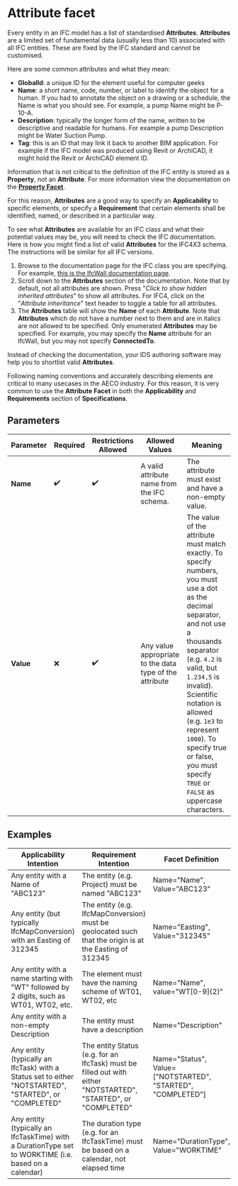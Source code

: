 # Attribute facet

Every entity in an IFC model has a list of standardised **Attributes**. **Attributes** are a limited set of fundamental data (usually less than 10) associated with all IFC entities. These are fixed by the IFC standard and cannot be customised.

Here are some common attributes and what they mean:

- **GlobalId**: a unique ID for the element useful for computer geeks
- **Name**: a short name, code, number, or label to identify the object for a human. If you had to annotate the object on a drawing or a schedule, the Name is what you should see. For example, a pump Name might be P-10-A.
- **Description**: typically the longer form of the name, written to be descriptive and readable for humans. For example a pump Description might be Water Suction Pump.
- **Tag**: this is an ID that may link it back to another BIM application. For example if the IFC model was produced using Revit or ArchiCAD, it might hold the Revit or ArchiCAD element ID.

Information that is not critical to the definition of the IFC entity is stored as a **Property**, not an **Attribute**. For more information view the documentation on the [**Property Facet**](property-facet.md).

For this reason, **Attributes** are a good way to specify an **Applicability** to specific elements, or specify a **Requirement** that certain elements shall be identified, named, or described in a particular way.

To see what **Attributes** are available for an IFC class and what their potential values may be, you will need to check the IFC documentation. Here is how you might find a list of valid **Attributes** for the IFC4X3 schema. The instructions will be similar for all IFC versions.

 1. Browse to the documentation page for the IFC class you are specifying. For example, [this is the IfcWall documentation page](http://ifc43-docs.standards.buildingsmart.org/IFC/RELEASE/IFC4x3/HTML/lexical/IfcWall.htm).
 2. Scroll down to the **Attributes** section of the documentation. Note that by default, not all attributes are shown. Press "_Click to show hidden inherited attributes_" to show all attributes. For IFC4, click on the "_Attribute inheritance_" text header to toggle a table for all attributes.
 3. The **Attributes** table will show the **Name** of each **Attribute**. Note that **Attributes** which do not have a number next to them and are in italics are not allowed to be specified. Only enumerated **Attributes** may be specified. For example, you may specify the **Name** attribute for an IfcWall, but you may not specify **ConnectedTo**.

Instead of checking the documentation, your IDS authoring software may help you to shortlist valid **Attributes**.

Following naming conventions and accurately describing elements are critical to many usecases in the AECO industry. For this reason, it is very common to use the **Attribute Facet** in both the **Applicability** and **Requirements** section of **Specifications**.

## Parameters

| Parameter | Required | Restrictions Allowed | Allowed Values                                          | Meaning                                                                                                                                                                                                                                                                                                                                                   |
| --------- | -------- | -------------------- | ------------------------------------------------------- | --------------------------------------------------------------------------------------------------------------------------------------------------------------------------------------------------------------------------------------------------------------------------------------------------------------------------------------------------------- |
| **Name**  | ✔️     | ✔️                 | A valid attribute name from the IFC schema.             | The attribute must exist and have a non-empty value.                                                                                                                                                                                                                                                                                                      |
| **Value** | ❌       | ✔️                 | Any value appropriate to the data type of the attribute | The value of the attribute must match exactly. To specify numbers, you must use a dot as the decimal separator, and not use a thousands separator (e.g. `4.2` is valid, but `1.234,5` is invalid). Scientific notation is allowed (e.g. `1e3` to represent `1000`). To specify true or false, you must specify `TRUE` or `FALSE` as uppercase characters. |

## Examples

| Applicability Intention                                                                               | Requirement Intention                                                                                          | Facet Definition                                            |
| ----------------------------------------------------------------------------------------------------- | -------------------------------------------------------------------------------------------------------------- | ----------------------------------------------------------- |
| Any entity with a Name of "ABC123"                                                                    | The entity (e.g. Project) must be named "ABC123"                                                               | Name="Name", Value="ABC123"                                 |
| Any entity (but typically IfcMapConversion) with an Easting of 312345                                 | The entity (e.g. IfcMapConversion) must be geolocated such that the origin is at the Easting of 312345         | Name="Easting", Value="312345"                              |
| Any entity with a name starting with "WT" followed by 2 digits, such as WT01, WT02, etc.              | The element must have the naming scheme of WT01, WT02, etc                                                     | Name="Name", value="WT[0-9]{2}"                             |
| Any entity with a non-empty Description                                                               | The entity must have a description                                                                             | Name="Description"                                          |
| Any entity (typically an IfcTask) with a Status set to either "NOTSTARTED", "STARTED", or "COMPLETED" | The entity Status (e.g. for an IfcTask) must be filled out with either "NOTSTARTED", "STARTED", or "COMPLETED" | Name="Status", Value=["NOTSTARTED", "STARTED", "COMPLETED"] |
| Any entity (typically an IfcTaskTime) with a DurationType set to WORKTIME (i.e. based on a calendar)  | The duration type (e.g. for an IfcTaskTime) must be based on a calendar, not elapsed time                      | Name="DurationType", Value="WORKTIME"                       |
